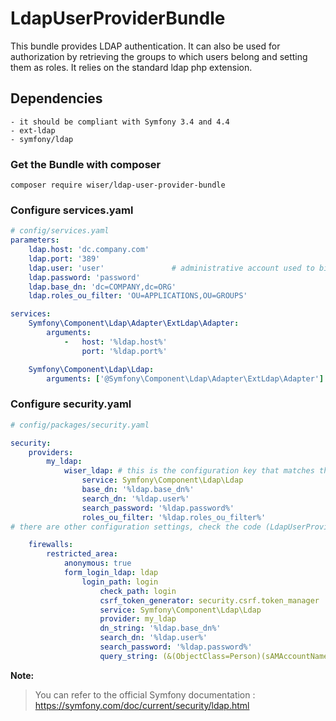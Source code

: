 # LdapUserProviderBundle

This bundle provides LDAP authentication. It can also be used for authorization by retrieving the groups to which users belong and setting them as roles.
It relies on the standard ldap php extension.

## Dependencies
    - it should be compliant with Symfony 3.4 and 4.4
    - ext-ldap
    - symfony/ldap

### Get the Bundle with composer
``` shell
composer require wiser/ldap-user-provider-bundle
```

### Configure services.yaml
``` yaml
# config/services.yaml
parameters:
    ldap.host: 'dc.company.com'
    ldap.port: '389'
    ldap.user: 'user'               # administrative account used to bind user/password
    ldap.password: 'password'
    ldap.base_dn: 'dc=COMPANY,dc=ORG'
    ldap.roles_ou_filter: 'OU=APPLICATIONS,OU=GROUPS'

services:
    Symfony\Component\Ldap\Adapter\ExtLdap\Adapter:
        arguments:
            -   host: '%ldap.host%'
                port: '%ldap.port%'

    Symfony\Component\Ldap\Ldap:
        arguments: ['@Symfony\Component\Ldap\Adapter\ExtLdap\Adapter']
```

### Configure security.yaml

``` yaml
# config/packages/security.yaml

security:
    providers:
        my_ldap:
            wiser_ldap: # this is the configuration key that matches the bundle
                service: Symfony\Component\Ldap\Ldap
                base_dn: '%ldap.base_dn%'
                search_dn: '%ldap.user%'
                search_password: '%ldap.password%'
                roles_ou_filter: '%ldap.roles_ou_filter%'
# there are other configuration settings, check the code (LdapUserProviderFactory.php) to find them by yourself ;)

    firewalls:
        restricted_area:
            anonymous: true
            form_login_ldap: ldap
                login_path: login
                    check_path: login
                    csrf_token_generator: security.csrf.token_manager
                    service: Symfony\Component\Ldap\Ldap
                    provider: my_ldap
                    dn_string: '%ldap.base_dn%'
                    search_dn: '%ldap.user%'
                    search_password: '%ldap.password%'
                    query_string: (&(ObjectClass=Person)(sAMAccountName={username}))
```

**Note:**
> You can refer to the official Symfony documentation :
> https://symfony.com/doc/current/security/ldap.html
